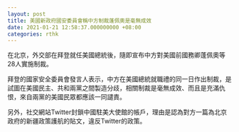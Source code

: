 ```yaml
---
layout: post
title: 美國新政府國安委員會稱中方制裁蓬佩奧是毫無成效
date: 2021-01-21 12:58:37.000000000 +08:00
categories: rthk
---
```


在北京，外交部在拜登就任美國總統後，隨即宣布中方對美國前國務卿蓬佩奧等28人實施制裁。

拜登的國家安全委員會發言人表示，中方在美國總統就職禮的同一日作出制裁，是試圖在美國民主、共和兩黨之間製造分歧，相關制裁是毫無成效、而且是充滿仇恨，來自兩黨的美國民眾都應該一同譴責。

另外，社交網站Twitter封鎖中國駐美大使館的帳戶，理由是認為對方一篇為北京政府的新疆政策護航的貼文，違反Twitter的政策。
